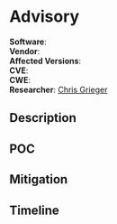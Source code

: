 # Advisory

**Software**: \
**Vendor**: \
**Affected Versions**: \
**CVE**:\
**CWE**:\
**Researcher**: [Chris Grieger](https://github.com/fourcube)

## Description

## POC

## Mitigation

## Timeline